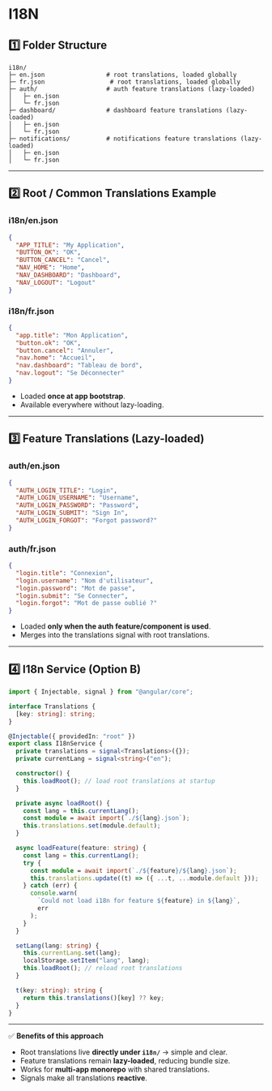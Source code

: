# I18N

## 1️⃣ Folder Structure

```
i18n/
├─ en.json                 # root translations, loaded globally
├─ fr.json                  # root translations, loaded globally
├─ auth/                   # auth feature translations (lazy-loaded)
│   ├─ en.json
│   └─ fr.json
├─ dashboard/              # dashboard feature translations (lazy-loaded)
│   ├─ en.json
│   └─ fr.json
├─ notifications/          # notifications feature translations (lazy-loaded)
│   ├─ en.json
│   └─ fr.json
```

---

## 2️⃣ Root / Common Translations Example

### **i18n/en.json**

```json
{
  "APP_TITLE": "My Application",
  "BUTTON_OK": "OK",
  "BUTTON_CANCEL": "Cancel",
  "NAV_HOME": "Home",
  "NAV_DASHBOARD": "Dashboard",
  "NAV_LOGOUT": "Logout"
}
```

### **i18n/fr.json**

```json
{
  "app.title": "Mon Application",
  "button.ok": "OK",
  "button.cancel": "Annuler",
  "nav.home": "Accueil",
  "nav.dashboard": "Tableau de bord",
  "nav.logout": "Se Déconnecter"
}
```

- Loaded **once at app bootstrap**.
- Available everywhere without lazy-loading.

---

## 3️⃣ Feature Translations (Lazy-loaded)

### **auth/en.json**

```json
{
  "AUTH_LOGIN_TITLE": "Login",
  "AUTH_LOGIN_USERNAME": "Username",
  "AUTH_LOGIN_PASSWORD": "Password",
  "AUTH_LOGIN_SUBMIT": "Sign In",
  "AUTH_LOGIN_FORGOT": "Forgot password?"
}
```

### **auth/fr.json**

```json
{
  "login.title": "Connexion",
  "login.username": "Nom d'utilisateur",
  "login.password": "Mot de passe",
  "login.submit": "Se Connecter",
  "login.forgot": "Mot de passe oublié ?"
}
```

- Loaded **only when the auth feature/component is used**.
- Merges into the translations signal with root translations.

---

## 4️⃣ I18n Service (Option B)

```ts
import { Injectable, signal } from "@angular/core";

interface Translations {
  [key: string]: string;
}

@Injectable({ providedIn: "root" })
export class I18nService {
  private translations = signal<Translations>({});
  private currentLang = signal<string>("en");

  constructor() {
    this.loadRoot(); // load root translations at startup
  }

  private async loadRoot() {
    const lang = this.currentLang();
    const module = await import(`./${lang}.json`);
    this.translations.set(module.default);
  }

  async loadFeature(feature: string) {
    const lang = this.currentLang();
    try {
      const module = await import(`./${feature}/${lang}.json`);
      this.translations.update((t) => ({ ...t, ...module.default }));
    } catch (err) {
      console.warn(
        `Could not load i18n for feature ${feature} in ${lang}`,
        err
      );
    }
  }

  setLang(lang: string) {
    this.currentLang.set(lang);
    localStorage.setItem("lang", lang);
    this.loadRoot(); // reload root translations
  }

  t(key: string): string {
    return this.translations()[key] ?? key;
  }
}
```

---

✅ **Benefits of this approach**

- Root translations live **directly under `i18n/`** → simple and clear.
- Feature translations remain **lazy-loaded**, reducing bundle size.
- Works for **multi-app monorepo** with shared translations.
- Signals make all translations **reactive**.
